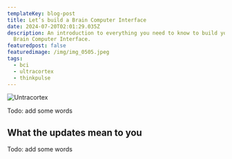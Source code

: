 ```yaml
---
templateKey: blog-post
title: Let’s build a Brain Computer Interface
date: 2024-07-20T02:01:29.035Z
description: An introduction to everything you need to know to build your own
  Brain Computer Interface.
featuredpost: false
featuredimage: /img/img_0505.jpeg
tags:
  - bci
  - ultracortex
  - thinkpulse
---
```

![Untracortex](/img/img_0505.jpeg)

Todo: add some words

## What the updates mean to you

Todo: add some words